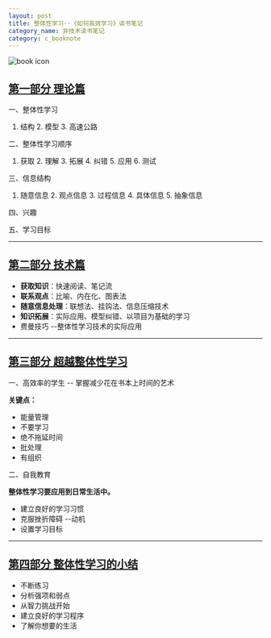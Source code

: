 ```yaml
---
layout: post
title: 整体性学习--《如何高效学习》读书笔记
category_name: 非技术读书笔记
category: c_booknote
---
```


![book icon](http://img5.douban.com/lpic/s27172838.jpg)

## [第一部分 理论篇](http://blog.magicianhong.com/c_booknote/2014/07/31/整体性学习%20--%20《如何高效学习》读书笔记1--理论篇/)


一、整体性学习

1. 结构  2. 模型 3. 高速公路


二、整体性学习顺序

1. 获取 2. 理解 3. 拓展 4. 纠错 5. 应用 6. 测试

三、信息结构

1. 随意信息 2. 观点信息 3. 过程信息 4. 具体信息 5. 抽象信息

四、兴趣


五、学习目标

---
## [第二部分 技术篇](http://blog.magicianhong.com/c_booknote/2014/07/31/整体性学习%20--%20《如何高效学习》读书笔记2--技术篇/)

- **获取知识**：快速阅读、笔记流
- **联系观点**：比喻、内在化、图表法
- **随意信息处理**：联想法、挂钩法、信息压缩技术
- **知识拓展**：实际应用、模型纠错、以项目为基础的学习
- 费曼技巧  --整体性学习技术的实际应用


---

## [第三部分 超越整体性学习](http://blog.magicianhong.com/c_booknote/2014/07/31/整体性学习--《如何高效学习》读书笔记3%20--%20超越整体性学习/)



一、高效率的学生  -- 掌握减少花在书本上时间的艺术

**关键点：**

- 能量管理
- 不要学习
- 绝不拖延时间
- 批处理
- 有组织


二、自我教育

**整体性学习要应用到日常生活中。**

- 建立良好的学习习惯
- 克服挫折障碍 --动机
- 设置学习目标

---

## [第四部分 整体性学习的小结](http://blog.magicianhong.com/c_booknote/2014/07/31/整体性学习%20--%20《如何高效学习》读书笔记4--总结/)

- 不断练习
- 分析强项和弱点
- 从智力挑战开始
- 建立良好的学习程序
- 了解你想要的生活






